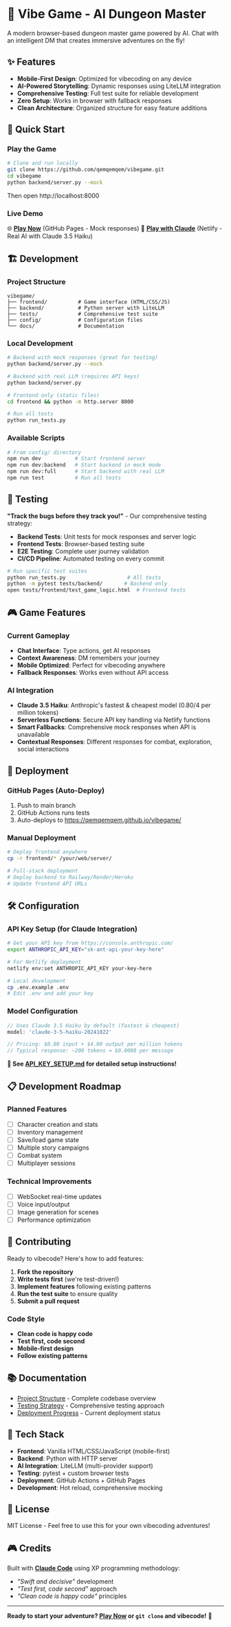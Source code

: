 # 🎲 Vibe Game - AI Dungeon Master

A modern browser-based dungeon master game powered by AI. Chat with an intelligent DM that creates immersive adventures on the fly!

## ✨ Features

- **Mobile-First Design**: Optimized for vibecoding on any device
- **AI-Powered Storytelling**: Dynamic responses using LiteLLM integration
- **Comprehensive Testing**: Full test suite for reliable development
- **Zero Setup**: Works in browser with fallback responses
- **Clean Architecture**: Organized structure for easy feature additions

## 🚀 Quick Start

### Play the Game
```bash
# Clone and run locally
git clone https://github.com/qemqemqem/vibegame.git
cd vibegame
python backend/server.py --mock
```
Then open http://localhost:8000

### Live Demo
🌐 **[Play Now](https://qemqemqem.github.io/vibegame/)** (GitHub Pages - Mock responses)
🤖 **[Play with Claude](https://vibegame.netlify.app/)** (Netlify - Real AI with Claude 3.5 Haiku)

## 🏗️ Development

### Project Structure
```
vibegame/
├── frontend/          # Game interface (HTML/CSS/JS)
├── backend/           # Python server with LiteLLM
├── tests/             # Comprehensive test suite
├── config/            # Configuration files
└── docs/              # Documentation
```

### Local Development
```bash
# Backend with mock responses (great for testing)
python backend/server.py --mock

# Backend with real LLM (requires API keys)
python backend/server.py

# Frontend only (static files)
cd frontend && python -m http.server 8000

# Run all tests
python run_tests.py
```

### Available Scripts
```bash
# From config/ directory
npm run dev           # Start frontend server
npm run dev:backend   # Start backend in mock mode
npm run dev:full      # Start backend with real LLM
npm run test          # Run all tests
```

## 🧪 Testing

**"Track the bugs before they track you!"** - Our comprehensive testing strategy:

- **Backend Tests**: Unit tests for mock responses and server logic
- **Frontend Tests**: Browser-based testing suite
- **E2E Testing**: Complete user journey validation
- **CI/CD Pipeline**: Automated testing on every commit

```bash
# Run specific test suites
python run_tests.py                    # All tests
python -m pytest tests/backend/       # Backend only
open tests/frontend/test_game_logic.html  # Frontend tests
```

## 🎮 Game Features

### Current Gameplay
- **Chat Interface**: Type actions, get AI responses
- **Context Awareness**: DM remembers your journey
- **Mobile Optimized**: Perfect for vibecoding anywhere
- **Fallback Responses**: Works even without API access

### AI Integration
- **Claude 3.5 Haiku**: Anthropic's fastest & cheapest model ($0.80/$4 per million tokens)
- **Serverless Functions**: Secure API key handling via Netlify functions
- **Smart Fallbacks**: Comprehensive mock responses when API is unavailable
- **Contextual Responses**: Different responses for combat, exploration, social interactions

## 🚀 Deployment

### GitHub Pages (Auto-Deploy)
1. Push to main branch
2. GitHub Actions runs tests
3. Auto-deploys to https://qemqemqem.github.io/vibegame/

### Manual Deployment
```bash
# Deploy frontend anywhere
cp -r frontend/* /your/web/server/

# Full-stack deployment
# Deploy backend to Railway/Render/Heroku
# Update frontend API URLs
```

## 🛠️ Configuration

### API Key Setup (for Claude Integration)
```bash
# Get your API key from https://console.anthropic.com/
export ANTHROPIC_API_KEY="sk-ant-api-your-key-here"

# For Netlify deployment
netlify env:set ANTHROPIC_API_KEY your-key-here

# Local development
cp .env.example .env
# Edit .env and add your key
```

### Model Configuration
```javascript
// Uses Claude 3.5 Haiku by default (fastest & cheapest)
model: 'claude-3-5-haiku-20241022'

// Pricing: $0.80 input + $4.00 output per million tokens
// Typical response: ~200 tokens ≈ $0.0008 per message
```

**📖 See [API_KEY_SETUP.md](docs/API_KEY_SETUP.md) for detailed setup instructions!**

## 📋 Development Roadmap

### Planned Features
- [ ] Character creation and stats
- [ ] Inventory management
- [ ] Save/load game state
- [ ] Multiple story campaigns
- [ ] Combat system
- [ ] Multiplayer sessions

### Technical Improvements
- [ ] WebSocket real-time updates
- [ ] Voice input/output
- [ ] Image generation for scenes
- [ ] Performance optimization

## 🤝 Contributing

Ready to vibecode? Here's how to add features:

1. **Fork the repository**
2. **Write tests first** (we're test-driven!)
3. **Implement features** following existing patterns
4. **Run the test suite** to ensure quality
5. **Submit a pull request**

### Code Style
- **Clean code is happy code**
- **Test first, code second**
- **Mobile-first design**
- **Follow existing patterns**

## 📚 Documentation

- [Project Structure](docs/PROJECT_STRUCTURE.md) - Complete codebase overview
- [Testing Strategy](notes/testing_ideas.md) - Comprehensive testing approach
- [Deployment Progress](notes/progress/deployment.md) - Current deployment status

## 🎯 Tech Stack

- **Frontend**: Vanilla HTML/CSS/JavaScript (mobile-first)
- **Backend**: Python with HTTP server
- **AI Integration**: LiteLLM (multi-provider support)
- **Testing**: pytest + custom browser tests
- **Deployment**: GitHub Actions + GitHub Pages
- **Development**: Hot reload, comprehensive mocking

## 📄 License

MIT License - Feel free to use this for your own vibecoding adventures!

## 🎮 Credits

Built with **[Claude Code](https://claude.ai/code)** using XP programming methodology:
- *"Swift and decisive"* development
- *"Test first, code second"* approach  
- *"Clean code is happy code"* principles

---

**Ready to start your adventure? [Play Now](https://qemqemqem.github.io/vibegame/) or `git clone` and vibecode!** 🚀
